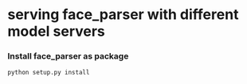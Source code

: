 # serving face_parser with different model servers

### Install face_parser as package
```
python setup.py install
```

